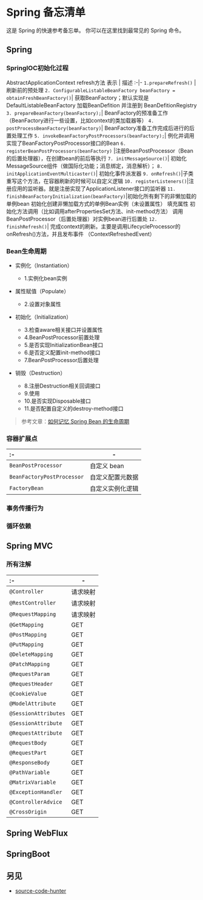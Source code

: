 Spring 备忘清单
===

这是 Spring 的快速参考备忘单。 你可以在这里找到最常见的 Spring 命令。

Spring
----
<!--rehype:body-class=cols-3-->

### SpringIOC初始化过程
<!--rehype:wrap-class=col-span-2-->

AbstractApplicationContext refresh方法
表示 | 描述
:-|-
`1.prepareRefresh()` | 刷新前的预处理
`2. ConfigurableListableBeanFactory beanFactory = obtainFreshBeanFactory()`| 获取BeanFactory；默认实现是DefaultListableBeanFactory 加载BeanDefition 并注册到 BeanDefitionRegistry
`3. prepareBeanFactory(beanFactory);`| BeanFactory的预准备⼯作（BeanFactory进⾏⼀些设置，⽐如context的类加载器等）
`4. postProcessBeanFactory(beanFactory)`| BeanFactory准备⼯作完成后进⾏的后置处理⼯作
`5. invokeBeanFactoryPostProcessors(beanFactory);`| 例化并调⽤实现了BeanFactoryPostProcessor接⼝的Bean
`6. registerBeanPostProcessors(beanFactory)` |注册BeanPostProcessor（Bean的后置处理器），在创建bean的前后等执⾏
`7. initMessageSource()`| 初始化MessageSource组件（做国际化功能；消息绑定，消息解析）；
`8. initApplicationEventMulticaster()`| 初始化事件派发器
`9. onRefresh()`|⼦类重写这个⽅法，在容器刷新的时候可以⾃定义逻辑
`10. registerListeners()`|注册应⽤的监听器。就是注册实现了ApplicationListener接⼝的监听器
`11. finishBeanFactoryInitialization(beanFactory)`|初始化所有剩下的⾮懒加载的单例bean 初始化创建⾮懒加载⽅式的单例Bean实例（未设置属性） 填充属性 初始化⽅法调⽤（⽐如调⽤afterPropertiesSet⽅法、init-method⽅法） 调⽤BeanPostProcessor（后置处理器）对实例bean进⾏后置处
`12. finishRefresh()`| 完成context的刷新。主要是调⽤LifecycleProcessor的onRefresh()⽅法，并且发布事件 （ContextRefreshedEvent）

### Bean生命周期
- 实例化（Instantiation）

  - 1.实例化bean实例

- 属性赋值（Populate）

  - 2.设置对象属性

- 初始化（Initialization）

  - 3.检查aware相关接口并设置属性
  - 4.BeanPostProcessor前置处理
  - 5.是否实现InitializationBean接口
  - 6.是否定义配置init-method接口
  - 7.BeanPostProcessor后置处理

- 销毁（Destruction）

  - 8.注册Destruction相关回调接口
  - 9.使用
  - 10.是否实现Disposable接口
  - 11.是否配置自定义的destroy-method接口
  

<!--rehype:className=style-timeline-->
> 参考文章：[如何记忆 Spring Bean 的生命周期](https://juejin.cn/post/6844904065457979405)


### 容器扩展点
:-|-
:-|-
`BeanPostProcessor`    | 自定义 bean
`BeanFactoryPostProcessor`    | 自定义配置元数据
`FactoryBean`    | 自定义实例化逻辑


### 事务传播行为

### 循环依赖



Spring MVC
----

### 所有注解
:-|-
:-|-
`@Controller`  | 请求映射 
`@RestController`  | 请求映射 
`@RequestMapping`  | 请求映射 
`@GetMapping` | GET
`@PostMapping`| GET
`@PutMapping`| GET
`@DeleteMapping`| GET
`@PatchMapping`| GET
`@RequestParam`| GET
`@RequestHeader`| GET
`@CookieValue`| GET
`@ModelAttribute`| GET
`@SessionAttributes`| GET
`@SessionAttribute`| GET
`@RequestAttribute`| GET
`@RequestBody`| GET
`@RequestPart`| GET
`@ResponseBody`| GET
`@PathVariable`| GET
`@MatrixVariable`| GET
`@ExceptionHandler`| GET
`@ControllerAdvice`| GET
`@CrossOrigin`| GET







<!--rehype:body-class=cols-3-->

Spring WebFlux
----
<!--rehype:body-class=cols-3-->

SpringBoot
----
<!--rehype:body-class=cols-3-->

另见
----

- [source-code-hunter](https://doocs.gitee.io/source-code-hunter/#/)
